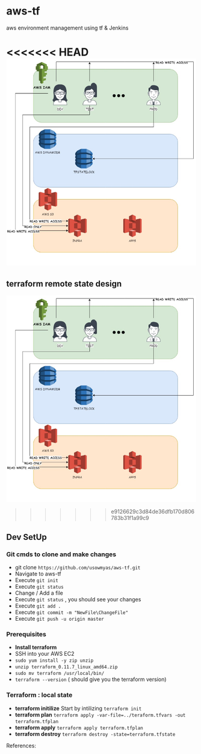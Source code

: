 # aws-tf

aws environment management using tf &amp; Jenkins

<<<<<<< HEAD
![TF REMOTE STATE DESIGN](architecture/tfremotestate.PNG)
=======
## terraform remote state design
![](architecture/tfremotestate.PNG)
>>>>>>> e9126629c3d84de36dfb170d806783b31f1a99c9

## Dev SetUp

### Git cmds to clone and make changes

* git clone `https://github.com/usowmyas/aws-tf.git`
* Navigate to aws-tf
* Execute `git init`
* Execute `git status`
* Change / Add a file
* Execute `git status` , you should see your changes
* Execute `git add .`
* Execute `git commit -m "NewFile\ChangeFile"`
* Execute `git push -u origin master`

### Prerequisites

* **Install terraform**
* SSH into your AWS EC2
* `sudo yum install -y zip unzip`
* `unzip terraform_0.11.7_linux_amd64.zip`
* `sudo mv terraform /usr/local/bin/`
* `terraform --version` ( should give you the terraform version)

### Terraform : local state

* **terraform initilize**
  Start by intilizing `terraform init`
* **terraform plan**
 `terraform apply -var-file=../teraform.tfvars -out terraform.tfplan`
* **terraform apply**
 `terraform apply terraform.tfplan`
* **terraform destroy**
 `terraform destroy -state=terraform.tfstate`

References:
